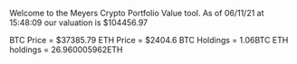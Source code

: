 Welcome to the Meyers Crypto Portfolio Value tool. 
As of 06/11/21 at 15:48:09 our valuation is $104456.97 

BTC Price = $37385.79
 ETH Price = $2404.6
BTC Holdings = 1.06BTC
 ETH holdings = 26.960005962ETH 
